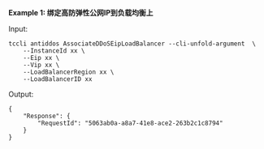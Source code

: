 **Example 1: 绑定高防弹性公网IP到负载均衡上**



Input: 

```
tccli antiddos AssociateDDoSEipLoadBalancer --cli-unfold-argument  \
    --InstanceId xx \
    --Eip xx \
    --Vip xx \
    --LoadBalancerRegion xx \
    --LoadBalancerID xx
```

Output: 
```
{
    "Response": {
        "RequestId": "5063ab0a-a8a7-41e8-ace2-263b2c1c8794"
    }
}
```

